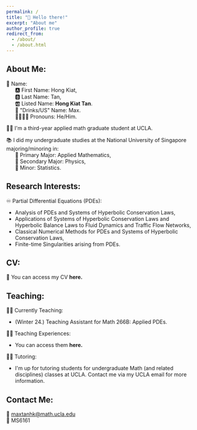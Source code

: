 ```yaml
---
permalink: /
title: "👋 Hello there!"
excerpt: "About me"
author_profile: true
redirect_from: 
  - /about/
  - /about.html
---
```


## **About Me:**

👦 Name: <br>
&nbsp;&nbsp;&nbsp;&nbsp;&nbsp;&nbsp;🅰️ First Name: Hong Kiat, <br>
&nbsp;&nbsp;&nbsp;&nbsp;&nbsp;&nbsp;🅱️ Last Name: Tan, <br>
&nbsp;&nbsp;&nbsp;&nbsp;&nbsp;&nbsp;🆎 Listed Name: **Hong Kiat Tan**. <br>
&nbsp;&nbsp;&nbsp;&nbsp;&nbsp;&nbsp;🍵 "Drinks/US" Name: Max. <br>
&nbsp;&nbsp;&nbsp;&nbsp;&nbsp;&nbsp;👨‍👨‍👦‍👦 Pronouns: He/Him. <br>
    
👨‍🎓 I'm a third-year applied math graduate student at UCLA.

📚 I did my undergraduate studies at the National University of Singapore majoring/minoring in: <br>
&nbsp;&nbsp;&nbsp;&nbsp;&nbsp;&nbsp;📗 Primary Major: Applied Mathematics, <br>
&nbsp;&nbsp;&nbsp;&nbsp;&nbsp;&nbsp;📕 Secondary Major: Physics, <br>
&nbsp;&nbsp;&nbsp;&nbsp;&nbsp;&nbsp;📘 Minor: Statistics.

## **Research Interests:**

♾️ Partial Differential Equations (PDEs): 
  -  Analysis of PDEs and Systems of Hyperbolic Conservation Laws,
  -  Applications of Systems of Hyperbolic Conservation Laws and Hyperbolic Balance Laws to Fluid Dynamics and Traffic Flow Networks,
  -  Classical Numerical Methods for PDEs and Systems of Hyperbolic Conservation Laws,
  -  Finite-time Singularities arising from PDEs.

## **CV:**

📃 You can access my CV **here.**

## **Teaching:**

👨‍🏫 Currently Teaching: 
  -  (Winter 24.) Teaching Assistant for Math 266B: Applied PDEs.

🧑‍💻 Teaching Experiences:
  -  You can access them **here.**

🧑‍🎓 Tutoring:
  -  I'm up for tutoring students for undergraduate Math (and related disciplines) classes at UCLA. Contact me via my UCLA email for more information.

## **Contact Me:** <be>
📩 maxtanhk@math.ucla.edu <br>
🏢 MS6161

